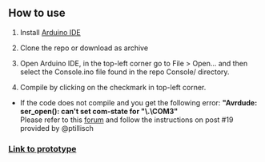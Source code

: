 ## How to use

1. Install [Arduino IDE](https://www.arduino.cc/en/software/)

2. Clone the repo or download as archive

3. Open Arduino IDE, in the top-left corner go to File > Open... and then select the Console.ino file found in the repo Console/ directory.

4. Compile by clicking on the checkmark in top-left corner.  
- If the code does not compile and you get the following error: **"Avrdude: ser_open(): can't set com-state for "\\.\COM3"**  
Please refer to this [forum](https://forum.arduino.cc/t/avrdude-ser-open-cant-set-com-state-for-com3-failed-uploading-uploading-error-exit-status-1/1131626/1) and follow the instructions on post #19 provided by @ptillisch

### [Link to prototype](https://youtube.com/shorts/Nj0hMh7GVlk)
